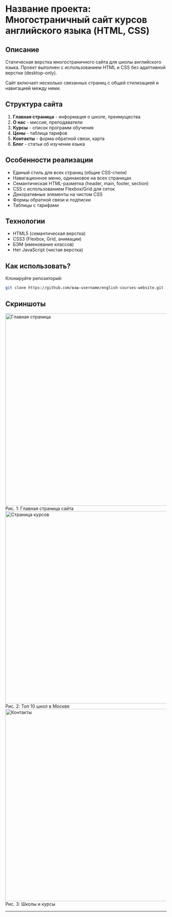 # Название проекта: Многостраничный сайт курсов английского языка (HTML, CSS)

## Описание
Статическая верстка многостраничного сайта для школы английского языка. Проект выполнен с использованием HTML и CSS без адаптивной верстки (desktop-only). 

Сайт включает несколько связанных страниц с общей стилизацией и навигацией между ними.

## Структура сайта
1. **Главная страница** - информация о школе, преимущества
2. **О нас** - миссия, преподаватели
3. **Курсы** - список программ обучения
4. **Цены** - таблица тарифов
5. **Контакты** - форма обратной связи, карта
6. **Блог** - статьи об изучении языка

## Особенности реализации
- Единый стиль для всех страниц (общие CSS-стили)
- Навигационное меню, одинаковое на всех страницах
- Семантическая HTML-разметка (header, main, footer, section)
- CSS с использованием Flexbox/Grid для сеток
- Декоративные элементы на чистом CSS
- Формы обратной связи и подписки
- Таблицы с тарифами

## Технологии
- HTML5 (семантическая верстка)
- CSS3 (Flexbox, Grid, анимации)
- БЭМ (именование классов)
- Нет JavaScript (чистая верстка)

## Как использовать?
 Клонируйте репозиторий:
```bash
git clone https://github.com/ваш-username/english-courses-website.git
```

## Скриншоты

<img src="https://i.postimg.cc/CMbTP18S/1.png" alt="Главная страница" width="600"/>
Рис. 1: Главная страница сайта

<img src="https://i.postimg.cc/J4mw9L3J/2.png" alt="Страница курсов" width="600"/>
Рис. 2: Топ 10 школ в Москве

<img src="https://i.postimg.cc/KvNXbHQW/3.png" alt="Контакты" width="600"/>
Рис. 3: Школы и курсы

---
